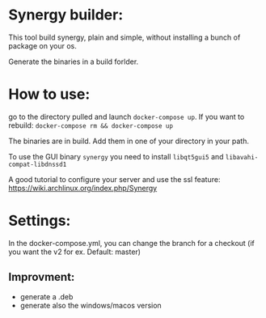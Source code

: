 
# Synergy builder:

This tool build synergy, plain and simple, without installing a bunch of package on your os.

Generate the binaries in a build forlder.

# How to use:

go to the directory pulled and launch `docker-compose up`. If you want to rebuild: `docker-compose rm && docker-compose up`

The binaries are in build. Add them in one of your directory in your path.


To use the GUI binary `synergy` you need to install `libqt5gui5` and `libavahi-compat-libdnssd1`


A good tutorial to configure your server and use the ssl feature: https://wiki.archlinux.org/index.php/Synergy 


# Settings:

In the docker-compose.yml, you can change the branch for a checkout (if you want the v2 for ex. Default: master)



## Improvment:

- generate a .deb
- generate also the windows/macos version
